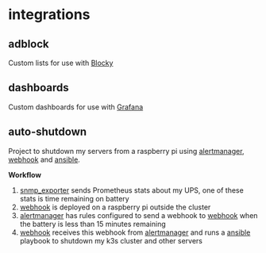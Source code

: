 # integrations

## adblock

Custom lists for use with [Blocky](https://github.com/0xERR0R/blocky)

## dashboards

Custom dashboards for use with [Grafana](https://github.com/grafana/grafana)

## auto-shutdown

Project to shutdown my servers from a raspberry pi using [alertmanager](https://prometheus.io/docs/alerting/latest/alertmanager/), [webhook](https://github.com/adnanh/webhook) and [ansible](https://github.com/ansible/ansible).

**Workflow**

1) [snmp_exporter](https://github.com/prometheus/snmp_exporter) sends Prometheus stats about my UPS, one of these stats is time remaining on battery
2) [webhook](https://github.com/adnanh/webhook) is deployed on a raspberry pi outside the cluster
3) [alertmanager](https://prometheus.io/docs/alerting/latest/alertmanager/) has rules configured to send a webhook to [webhook](https://github.com/adnanh/webhook) when the battery is less than 15 minutes remaining
4) [webhook](https://github.com/adnanh/webhook) receives this webhook from [alertmanager](https://prometheus.io/docs/alerting/latest/alertmanager/) and runs a [ansible](https://github.com/ansible/ansible) playbook to shutdown my k3s cluster and other servers
